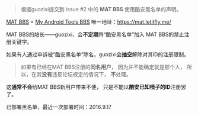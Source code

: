 > 根据guozixi提交到 issue #2 中的 **MAT BBS** 使用酷安黑名单的声明。

[MAT BBS](https://mat.letitfly.me/) = [My Android Tools BBS](https://mat.letitfly.me/)
唯一地址：https://mat.letitfly.me/
MAT BBS的站长——guozixi，会**不定期**将“酷安黑名单”加入
MAT BBS的禁止注册关键字。

如果有人通过申诉被“酷安黑名单”除名，guozixi会**抽空**解除对其ID的注册限制。

> 如果有已经在MAT BBS注册的**同名用户**，
> 因为并不能确定就是那个人，
> 所以，在其**没有**违反论坛规定的情况下，
> **不**处理。

这**通常不会**给MAT BBS新用户带来不便，
只是不能以**酷安已知喷子的ID**注册罢了。

已部署黑名单，最近一次部署时间：2016.9.17